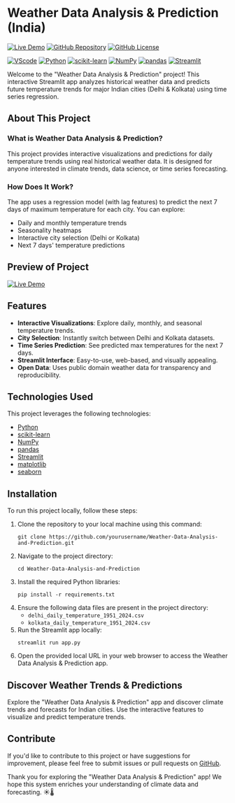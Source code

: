 # Weather Data Analysis & Prediction (India)

[![Live Demo](https://img.shields.io/badge/Live%20Demo-View%20Recommender%20System-brightgreen)](https://weather-data-analysis-prediction.streamlit.app/)
[![GitHub Repository](https://img.shields.io/badge/GitHub%20Repo-Weather%20Data%20Analysis%20and%20Prediction-green)](https://github.com/Anand-Baghel/Weather-Data-Analysis---Prediction-India/Weather-Data-Analysis-and-Prediction)
[![GitHub License](https://img.shields.io/badge/license-Public%20Domain-blue.svg)](LICENSE)

[![VScode](https://img.shields.io/badge/vscode1.87.2-blue)](https://code.visualstudio.com/download)
[![Python](https://img.shields.io/badge/Python-3.12.1-blue)](https://www.python.org/)
[![scikit-learn](https://img.shields.io/badge/scikit--learn-1.6.1-blue)](https://scikit-learn.org/stable/)
[![NumPy](https://img.shields.io/badge/NumPy-2.1.3-blue)](https://numpy.org/)
[![pandas](https://img.shields.io/badge/pandas-2.2.3-blue)](https://pandas.pydata.org/)
[![Streamlit](https://img.shields.io/badge/Streamlit-1.48.0-blue)](https://www.streamlit.io/)

Welcome to the "Weather Data Analysis & Prediction" project! This interactive Streamlit app analyzes historical weather data and predicts future temperature trends for major Indian cities (Delhi & Kolkata) using time series regression.

## About This Project

### What is Weather Data Analysis & Prediction?

This project provides interactive visualizations and predictions for daily temperature trends using real historical weather data. It is designed for anyone interested in climate trends, data science, or time series forecasting.

### How Does It Work?

The app uses a regression model (with lag features) to predict the next 7 days of maximum temperature for each city. You can explore:
- Daily and monthly temperature trends
- Seasonality heatmaps
- Interactive city selection (Delhi or Kolkata)
- Next 7 days' temperature predictions

## Preview of Project

[![Live Demo](https://img.shields.io/badge/Live%20Demo-View%20Weather%20App-brightgreen)](https://weather-data-analysis-prediction.streamlit.app/)

## Features

- **Interactive Visualizations**: Explore daily, monthly, and seasonal temperature trends.
- **City Selection**: Instantly switch between Delhi and Kolkata datasets.
- **Time Series Prediction**: See predicted max temperatures for the next 7 days.
- **Streamlit Interface**: Easy-to-use, web-based, and visually appealing.
- **Open Data**: Uses public domain weather data for transparency and reproducibility.

## Technologies Used

This project leverages the following technologies:

- [Python](https://www.python.org/)
- [scikit-learn](https://scikit-learn.org/stable/)
- [NumPy](https://numpy.org/)
- [pandas](https://pandas.pydata.org/)
- [Streamlit](https://www.streamlit.io/)
- [matplotlib](https://matplotlib.org/)
- [seaborn](https://seaborn.pydata.org/)

## Installation

To run this project locally, follow these steps:

1. Clone the repository to your local machine using this command:
   ```shell
   git clone https://github.com/yourusername/Weather-Data-Analysis-and-Prediction.git
   ```
2. Navigate to the project directory:
   ```shell
   cd Weather-Data-Analysis-and-Prediction
   ```
3. Install the required Python libraries:
   ```shell
   pip install -r requirements.txt
   ```
4. Ensure the following data files are present in the project directory:
   - `delhi_daily_temperature_1951_2024.csv`
   - `kolkata_daily_temperature_1951_2024.csv`
5. Run the Streamlit app locally:
   ```shell
   streamlit run app.py
   ```
6. Open the provided local URL in your web browser to access the Weather Data Analysis & Prediction app.

## Discover Weather Trends & Predictions

Explore the "Weather Data Analysis & Prediction" app and discover climate trends and forecasts for Indian cities. Use the interactive features to visualize and predict temperature trends.

## Contribute

If you'd like to contribute to this project or have suggestions for improvement, please feel free to submit issues or pull requests on [GitHub](https://github.com/yourusername/Weather-Data-Analysis-and-Prediction).

Thank you for exploring the "Weather Data Analysis & Prediction" app! We hope this system enriches your understanding of climate data and forecasting. ☀️🌡️
